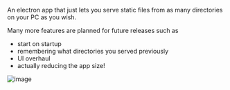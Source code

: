 An electron app that just lets you serve static files from as many directories on your PC as you wish.

Many more features are planned for future releases such as

- start on startup
- remembering what directories you served previously
- UI overhaul
- actually reducing the app size!

![image](https://user-images.githubusercontent.com/22087932/66402073-c6fa8e00-ea16-11e9-8532-f345beec0a3d.png)
